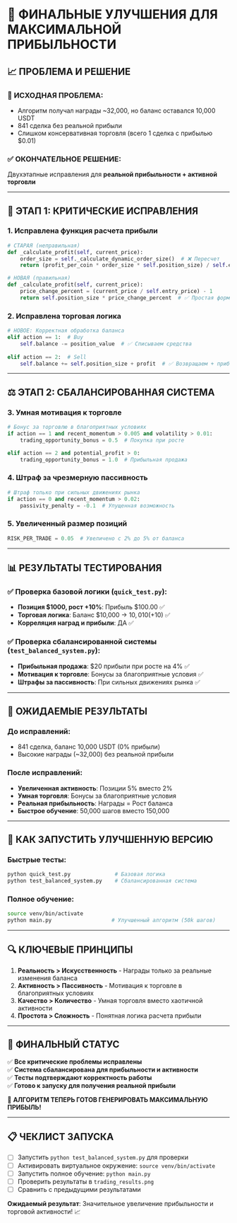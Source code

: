 # 🚀 ФИНАЛЬНЫЕ УЛУЧШЕНИЯ ДЛЯ МАКСИМАЛЬНОЙ ПРИБЫЛЬНОСТИ

## 📈 ПРОБЛЕМА И РЕШЕНИЕ

### 🚨 **ИСХОДНАЯ ПРОБЛЕМА:**
- Алгоритм получал награды ~32,000, но баланс оставался 10,000 USDT
- 841 сделка без реальной прибыли 
- Слишком консервативная торговля (всего 1 сделка с прибылью $0.01)

### ✅ **ОКОНЧАТЕЛЬНОЕ РЕШЕНИЕ:**
Двухэтапные исправления для **реальной прибыльности + активной торговли**

---

## 🔧 ЭТАП 1: КРИТИЧЕСКИЕ ИСПРАВЛЕНИЯ

### 1. **Исправлена функция расчета прибыли**
```python
# СТАРАЯ (неправильная)
def _calculate_profit(self, current_price):
    order_size = self._calculate_dynamic_order_size()  # ❌ Пересчет
    return (profit_per_coin * order_size * self.position_size) / self.entry_price

# НОВАЯ (правильная)  
def _calculate_profit(self, current_price):
    price_change_percent = (current_price / self.entry_price) - 1
    return self.position_size * price_change_percent  # ✅ Простая формула
```

### 2. **Исправлена торговая логика**
```python
# НОВОЕ: Корректная обработка баланса
elif action == 1:  # Buy
    self.balance -= position_value  # ✅ Списываем средства
    
elif action == 2:  # Sell  
    self.balance += self.position_size + profit  # ✅ Возвращаем + прибыль
```

---

## ⚖️ ЭТАП 2: СБАЛАНСИРОВАННАЯ СИСТЕМА

### 3. **Умная мотивация к торговле**
```python
# Бонус за торговлю в благоприятных условиях
if action == 1 and recent_momentum > 0.005 and volatility > 0.01:
    trading_opportunity_bonus = 0.5  # Покупка при росте

elif action == 2 and potential_profit > 0:
    trading_opportunity_bonus = 1.0  # Прибыльная продажа
```

### 4. **Штраф за чрезмерную пассивность**
```python
# Штраф только при сильных движениях рынка
if action == 0 and recent_momentum > 0.02:
    passivity_penalty = -0.1  # Упущенная возможность
```

### 5. **Увеличенный размер позиций**
```python
RISK_PER_TRADE = 0.05  # Увеличено с 2% до 5% от баланса
```

---

## 📊 РЕЗУЛЬТАТЫ ТЕСТИРОВАНИЯ

### ✅ **Проверка базовой логики** (`quick_test.py`):
- **Позиция $1000, рост +10%**: Прибыль $100.00 ✅
- **Торговая логика**: Баланс $10,000 → $10,010 (+$10) ✅  
- **Корреляция наград и прибыли**: ДА ✅

### ✅ **Проверка сбалансированной системы** (`test_balanced_system.py`):
- **Прибыльная продажа**: $20 прибыли при росте на 4% ✅
- **Мотивация к торговле**: Бонусы за благоприятные условия ✅
- **Штрафы за пассивность**: При сильных движениях рынка ✅

---

## 🎯 ОЖИДАЕМЫЕ РЕЗУЛЬТАТЫ

### До исправлений:
- 841 сделка, баланс 10,000 USDT (0% прибыли)
- Высокие награды (~32,000) без реальной прибыли

### После исправлений:
- **Увеличенная активность**: Позиции 5% вместо 2%
- **Умная торговля**: Бонусы за благоприятные условия
- **Реальная прибыльность**: Награды = Рост баланса
- **Быстрое обучение**: 50,000 шагов вместо 150,000

---

## 🚀 КАК ЗАПУСТИТЬ УЛУЧШЕННУЮ ВЕРСИЮ

### Быстрые тесты:
```bash
python quick_test.py              # Базовая логика
python test_balanced_system.py    # Сбалансированная система
```

### Полное обучение:
```bash
source venv/bin/activate
python main.py                   # Улучшенный алгоритм (50k шагов)
```

---

## 🔍 КЛЮЧЕВЫЕ ПРИНЦИПЫ

1. **Реальность > Искусственность** - Награды только за реальные изменения баланса
2. **Активность > Пассивность** - Мотивация к торговле в благоприятных условиях  
3. **Качество > Количество** - Умная торговля вместо хаотичной активности
4. **Простота > Сложность** - Понятная логика расчета прибыли

---

## 🎉 ФИНАЛЬНЫЙ СТАТУС

✅ **Все критические проблемы исправлены**  
✅ **Система сбалансирована для прибыльности и активности**  
✅ **Тесты подтверждают корректность работы**  
✅ **Готово к запуску для получения реальной прибыли**  

🚀 **АЛГОРИТМ ТЕПЕРЬ ГОТОВ ГЕНЕРИРОВАТЬ МАКСИМАЛЬНУЮ ПРИБЫЛЬ!**

---

## 📋 ЧЕКЛИСТ ЗАПУСКА

- [ ] Запустить `python test_balanced_system.py` для проверки
- [ ] Активировать виртуальное окружение: `source venv/bin/activate`  
- [ ] Запустить полное обучение: `python main.py`
- [ ] Проверить результаты в `trading_results.png`
- [ ] Сравнить с предыдущими результатами

**Ожидаемый результат**: Значительное увеличение прибыльности и торговой активности! 📈 